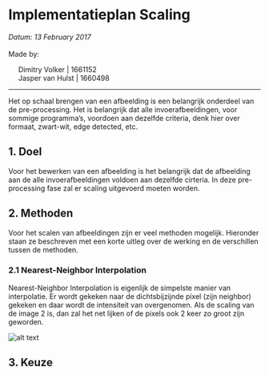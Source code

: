 # Implementatieplan Scaling

<span style="font-style:italic;width:100%;display:block;"> Datum: 13 February 2017 </span>
<br />Made by: <br /><div style="margin-left: 20px">
Dimitry Volker | 1661152 <br >
Jasper van Hulst | 1660498
</div>

____________

Het op schaal brengen van een afbeelding is een belangrijk onderdeel van de pre-processing. Het is belangrijk dat alle invoerafbeeldingen, voor sommige programma’s, voordoen aan dezelfde criteria, denk hier over formaat, zwart-wit, edge detected, etc.


## 1. Doel
Voor het bewerken van een afbeelding is het belangrijk dat de afbeelding aan de alle invoerafbeeldingen voldoen aan dezelfde cirteria. In deze pre-processing fase zal er scaling uitgevoerd moeten worden.


## 2. Methoden
Voor het scalen van afbeeldingen zijn er veel methoden mogelijk. Hieronder staan ze beschreven met een korte uitleg over de werking en de verschillen tussen de methoden.

### 2.1 Nearest-Neighbor Interpolation
Nearest-Neighbor Interpolation is eigenlijk de simpelste manier van interpolatie. Er wordt gekeken naar de dichtsbijzijnde pixel (zijn neighbor) gekeken en daar wordt de intensiteit van overgenomen.
Als de scaling van de image 2 is, dan zal het net lijken of de pixels ook 2 keer zo groot zijn geworden.

![alt text](http://tech-algorithm.com/uploads/nneighbor01.png "Werking van Nearest Neighbour Image Scaling")

## 3. Keuze

